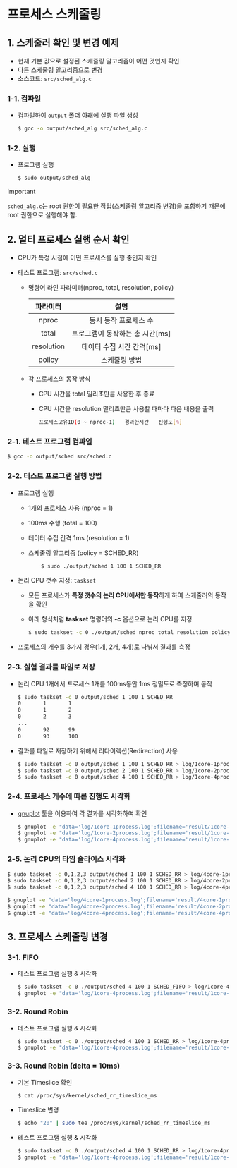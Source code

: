 # 프로세스 스케줄링

## 1. 스케줄러 확인 및 변경 예제

- 현재 기본 값으로 설정된 스케줄링 알고리즘이 어떤 것인지 확인
- 다른 스케줄링 알고리즘으로 변경
- 소스코드: `src/sched_alg.c`

### 1-1. 컴파일
- 컴파일하여 `output` 폴더 아래에 실행 파일 생성

  ```sh
  $ gcc -o output/sched_alg src/sched_alg.c
  ```

### 1-2. 실행

- 프로그램 실행
  ```sh
  $ sudo output/sched_alg
  ```

> [!IMPORTANT]
> `sched_alg.c`는 root 권한이 필요한 작업(스케줄링 알고리즘 변경)을 포함하기 때문에 root 권한으로 실행해야 함.



## 2. 멀티 프로세스 실행 순서 확인

- CPU가 특정 시점에 어떤 프로세스를 실행 중인지 확인

- 테스트 프로그램: `src/sched.c`
  - 명령어 라인 파라미터(nproc, total, resolution, policy)

    |파라미터|설명|
    |:-:|:-:|
    |nproc|동시 동작 프로세스 수|
    |total|프로그램이 동작하는 총 시간\[ms\]|
    |resolution|데이터 수집 시간 간격\[ms\]|
    |policy|스케줄링 방법|

  - 각 프로세스의 동작 방식
    - CPU 시간을 total 밀리초만큼 사용한 후 종료
    - CPU 시간을 resolution 밀리초만큼 사용할 때마다 다음 내용을 출력

      ```sh
      프로세스고유ID(0 ~ nproc-1)   경과한시간   진행도[%]
      ```

### 2-1. 테스트 프로그램 컴파일

```sh
$ gcc -o output/sched src/sched.c
```

### 2-2. 테스트 프로그램 실행 방법

- 프로그램 실행
  - 1개의 프로세스 사용 (nproc = 1)
  - 100ms 수행 (total = 100)
  - 데이터 수집 간격 1ms (resolution = 1)
  - 스케줄링 알고리즘 (policy = SCHED_RR)

    ```sh
        $ sudo ./output/sched 1 100 1 SCHED_RR
    ```

- 논리 CPU 갯수 지정: `taskset`
  - 모든 프로세스가 **특정 갯수의 논리 CPU에서만 동작**하게 하여 스케줄러의 동작을 확인
  - 아래 형식처럼 **taskset** 명령어의 **-c** 옵션으로 논리 CPU를 지정

    ```sh
    $ sudo taskset -c 0 ./output/sched nproc total resolution policy
    ```

- 프로세스의 개수를 3가지 경우(1개, 2개, 4개)로 나눠서 결과를 측정

### 2-3. 실험 결과를 파일로 저장

- 논리 CPU 1개에서 프로세스 1개를 100ms동안 1ms 정밀도로 측정하며 동작

  ```sh
  $ sudo taskset -c 0 output/sched 1 100 1 SCHED_RR
  0       1       1
  0       1       2
  0       2       3
  ...
  0       92      99
  0       93      100
  ```

- 결과를 파일로 저장하기 위해서 리다이렉션(Redirection) 사용

  ```sh
  $ sudo taskset -c 0 output/sched 1 100 1 SCHED_RR > log/1core-1process.log
  $ sudo taskset -c 0 output/sched 2 100 1 SCHED_RR > log/1core-2process.log
  $ sudo taskset -c 0 output/sched 4 100 1 SCHED_RR > log/1core-4process.log
  ```

### 2-4. 프로세스 개수에 따른 진행도 시각화

- [gnuplot](gnuplot.md) 툴을 이용하여 각 결과를 시각화하여 확인

  ```sh
  $ gnuplot -e "data='log/1core-1process.log';filename='result/1core-1process.png'" plot/1process.gnu
  $ gnuplot -e "data='log/1core-2process.log';filename='result/1core-2process.png'" plot/2process.gnu
  $ gnuplot -e "data='log/1core-4process.log';filename='result/1core-4process.png'" plot/4process.gnu
  ```

### 2-5. 논리 CPU의 타임 슬라이스 시각화
  ```sh
  $ sudo taskset -c 0,1,2,3 output/sched 1 100 1 SCHED_RR > log/4core-1process.log
  $ sudo taskset -c 0,1,2,3 output/sched 2 100 1 SCHED_RR > log/4core-2process.log
  $ sudo taskset -c 0,1,2,3 output/sched 4 100 1 SCHED_RR > log/4core-4process.log

  $ gnuplot -e "data='log/4core-1process.log';filename='result/4core-1process.png'" plot/1process.gnu
  $ gnuplot -e "data='log/4core-2process.log';filename='result/4core-2process.png'" plot/2process.gnu
  $ gnuplot -e "data='log/4core-4process.log';filename='result/4core-4process.png'" plot/4process.gnu
  ```



## 3. 프로세스 스케줄링 변경

### 3-1. FIFO

- 테스트 프로그램 실행 & 시각화
  ```sh
  $ sudo taskset -c 0 ./output/sched 4 100 1 SCHED_FIFO > log/1core-4process.log
  $ gnuplot -e "data='log/1core-4process.log';filename='result/1core-4process_FIFO.png'" plot/4process.gnu
  ```


### 3-2. Round Robin

- 테스트 프로그램 실행 & 시각화
  ```sh
  $ sudo taskset -c 0 ./output/sched 4 100 1 SCHED_RR > log/1core-4process.log
  $ gnuplot -e "data='log/1core-4process.log';filename='result/1core-4process_RR.png'" plot/4process.gnu
  ```


### 3-3. Round Robin (delta = 10ms)

- 기본 Timeslice 확인
  ```sh
  $ cat /proc/sys/kernel/sched_rr_timeslice_ms
  ```

- Timeslice 변경
  ```sh
  $ echo "20" | sudo tee /proc/sys/kernel/sched_rr_timeslice_ms
  ```

- 테스트 프로그램 실행 & 시각화
  ```sh
  $ sudo taskset -c 0 ./output/sched 4 100 1 SCHED_RR > log/1core-4process.log
  $ gnuplot -e "data='log/1core-4process.log';filename='result/1core-4process_RR_20ms.png'" plot/4process.gnu
  ```



